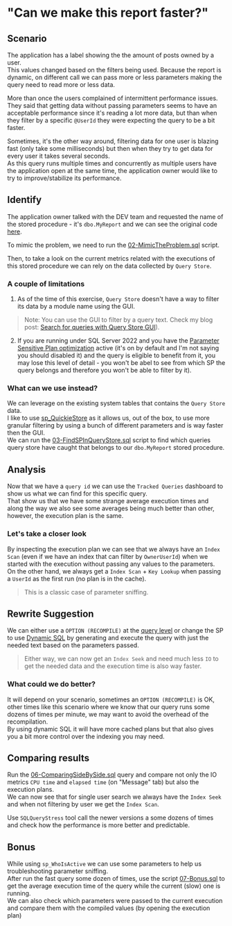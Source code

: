 # "Can we make this report faster?"

## Scenario

The application has a label showing the the amount of posts owned by a user.  
This values changed based on the filters being used. Because the report is dynamic, on different call we can pass more or less parameters making the query need to read more or less data.  

More than once the users complained of intermittent performance issues. They said that getting data without passing parameters seems to have an acceptable performance since it's reading a lot more data, but than when they filter by a specific `@UserId` they were expecting the query to be a bit faster. 

Sometimes, it's the other way around, filtering data for one user is blazing fast (only take some milliseconds) but then when they try to get data for every user it takes several seconds.  
As this query runs multiple times and concurrently as multiple users have the application open at the same time, the application owner would like to try to improve/stabilize its performance.  

## Identify

The application owner talked with the DEV team and requested the name of the stored procedure - it's `dbo.MyReport` and we can see the original code [here](01-Original.sql).

To mimic the problem, we need to run the [02-MimicTheProblem.sql](02-MimicTheProblem.sql) script.

Then, to take a look on the current metrics related with the executions of this stored procedure we can rely on the data collected by `Query Store`.

### A couple of limitations

1. As of the time of this exercise, `Query Store` doesn't have a way to filter its data by a module name using the GUI.

> Note: You can use the GUI to filter by a query text. Check my blog post: [Search for queries with Query Store GUI](https://claudioessilva.eu/2024/01/29/Search-for-queries-with-Query-Store-GUI/)).

2. If you are running under SQL Server 2022 and you have the [Parameter Sensitive Plan optimization](https://learn.microsoft.com/en-us/sql/relational-databases/performance/parameter-sensitive-plan-optimization) active (it's on by default and I'm not saying you should disabled it) and the query is eligible to benefit from it, you may lose this level of detail - you won't be abel to see from which SP the query belongs and therefore you won't be able to filter by it).

### What can we use instead?

We can leverage on the existing system tables that contains the `Query Store` data.  
I like to use [sp_QuickieStore](https://github.com/erikdarlingdata/DarlingData/tree/main/sp_QuickieStore) as it allows us, out of the box, to use more granular filtering by using a bunch of different parameters and is way faster then the GUI.  
We can run the [03-FindSPInQueryStore.sql](03-FindSPInQueryStore.sql) script to find which queries query store have caught that belongs to our `dbo.MyReport` stored procedure.

## Analysis

Now that we have a `query id` we can use the `Tracked Queries` dashboard to show us what we can find for this specific query.  
That show us that we have some strange average execution times and along the way we also see some averages being much better than other, however, the execution plan is the same.

### Let's take a closer look

By inspecting the execution plan we can see that we always have an `Index Scan` (even if we have an index that can filter by `OwnerUserId`) when we started with the execution without passing any values to the parameters.  
On the other hand, we always get a `Index Scan` + `Key Lookup` when passing a `UserId` as the first run (no plan is in the cache).  

> This is a classic case of parameter sniffing.  

## Rewrite Suggestion

We can either use a `OPTION (RECOMPILE)` at the [query level](04-RecompileVersion.sql) or change the SP to use [Dynamic SQL](05-DynamicVersion.sql) by generating and execute the query with just the needed text based on the parameters passed.

> Either way, we can now get an `Index Seek` and need much less `IO` to get the needed data and the execution time is also way faster.

### What could we do better?

It will depend on your scenario, sometimes an `OPTION (RECOMPILE)` is OK, other times like this scenario where we know that our query runs some dozens of times per minute, we may want to avoid the overhead of the recompilation.  
By using dynamic SQL it will have more cached plans but that also gives you a bit more control over the indexing you may need.

## Comparing results

Run the [06-ComparingSideBySide.sql](06-ComparingSideBySide.sql) query and compare not only the IO metrics `CPU time` and `elapsed time` (on "Message" tab) but also the execution plans.  
We can now see that for single user search we always have the `Index Seek` and when not filtering by user we get the `Index Scan`.

Use `SQLQueryStress` tool call the newer versions a some dozens of times and check how the performance is more better and predictable.

## Bonus

While using `sp_WhoIsActive` we can use some parameters to help us troubleshooting parameter sniffing.  
After run the fast query some dozen of times, use the script [07-Bonus.sql](07-Bonus.sql) to get the average execution time of the query while the current (slow) one is running.  
We can also check which parameters were passed to the current execution and compare them with the compiled values (by opening the execution plan)
